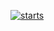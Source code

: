 [![starts](https://github-readme-stats.vercel.app/api?username=368573607&hide=contribs,prs,stars)](https://github.com/anuraghazra/github-readme-stats)
